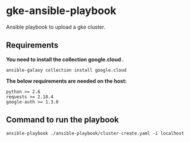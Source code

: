 # gke-ansible-playbook
Ansible playbook to upload a gke cluster.

## Requirements
**You need to install the collection google.cloud .**
```
ansible-galaxy collection install google.cloud
```

**The below requirements are needed on the host:**
```
python >= 2.6
requests >= 2.18.4
google-auth >= 1.3.0
```

## Command to run the playbook
```
ansible-playbook ./ansible-playbook/cluster-create.yaml -i localhost
```
